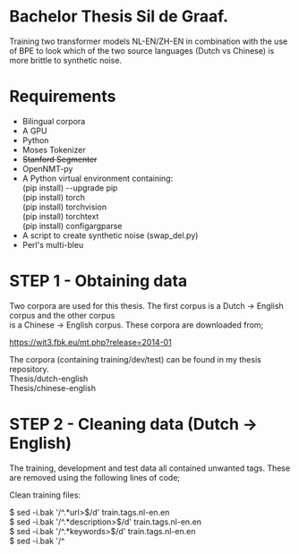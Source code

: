 # Bachelor Thesis Sil de Graaf.
Training two transformer models NL-EN/ZH-EN in combination with the use of BPE to look which of the two source languages
(Dutch vs Chinese) is more brittle to synthetic noise.


# Requirements
- Bilingual corpora
- A GPU
- Python
- Moses Tokenizer
- ~~Stanford Segmenter~~
- OpenNMT-py
- A Python virtual environment containing: \
 (pip install) --upgrade pip \
 (pip install) torch \
 (pip install) torchvision \
 (pip install) torchtext \
 (pip install) configargparse
- A script to create synthetic noise (swap_del.py)
- Perl's multi-bleu


# STEP 1 - Obtaining data

Two corpora are used for this thesis. The first corpus is a Dutch -> English corpus and the other corpus \
is a Chinese -> English corpus. 
These corpora are downloaded from;

https://wit3.fbk.eu/mt.php?release=2014-01

The corpora (containing training/dev/test) can be found in my thesis repository. \
Thesis/dutch-english\
Thesis/chinese-english

# STEP 2 - Cleaning data (Dutch -> English)

The training, development and test data all contained unwanted tags. These are removed using the following lines of code;

Clean training files:

$ sed -i.bak '/^<url>.*url>$/d' train.tags.nl-en.en \
$ sed -i.bak '/^<description>.*description>$/d' train.tags.nl-en.en \
$ sed -i.bak '/^<keywords>.*keywords>$/d' train.tags.nl-en.en \
$ sed -i.bak '/^<title>.*title>$/d' train.tags.nl-en.en \
$ sed -i.bak '/^<talkid>.*talkid>$/d' train.tags.nl-en.en 

$ sed -i.bak '/^<url>.*url>$/d' train.tags.nl-en.nl \
$ sed -i.bak '/^<description>.*description>$/d' train.tags.nl-en.nl \
$ sed -i.bak '/^<keywords>.*keywords>$/d' train.tags.nl-en.nl \
$ sed -i.bak '/^<title>.*title>$/d' train.tags.nl-en.nl \
$ sed -i.bak '/^<talkid>.*talkid>$/d' train.tags.nl-en.nl 

Clean development files:

$ sed -i.bak '/^<talkid>.*talkid>$/d' dev.en.xml \
$ sed -i.bak '/^<keywords>.*keywords>$/d' dev.en.xml \
$ sed -i.bak '/^<url>.*url>$/d' dev.en.xml \
$ sed -i.bak '/^<description>.*description>$/d' dev.en.xml \
$ sed -i.bak '/^<title>.*title>$/d' dev.en.xml 

$ sed -i.bak '/^<talkid>.*talkid>$/d' dev.nl.xml \
$ sed -i.bak '/^<keywords>.*keywords>$/d' dev.nl.xml \
$ sed -i.bak '/^<url>.*url>$/d' dev.nl.xml \
$ sed -i.bak '/^<description>.*description>$/d' dev.nl.xml \
$ sed -i.bak '/^<title>.*title>$/d' dev.nl.xml 

Clean test files:

$ sed -i.bak '/^<talkid>.*talkid>$/d' test.en.xml \
$ sed -i.bak '/^<keywords>.*keywords>$/d' test.en.xml \
$ sed -i.bak '/^<url>.*url>$/d' test.en.xml \
$ sed -i.bak '/^<description>.*description>$/d' test.en.xml \
$ sed -i.bak '/^<title>.*title>$/d' test.en.xml 

$ sed -i.bak '/^<talkid>.*talkid>$/d' test.nl.xml \
$ sed -i.bak '/^<keywords>.*keywords>$/d' test.nl.xml \
$ sed -i.bak '/^<url>.*url>$/d' test.nl.xml \
$ sed -i.bak '/^<description>.*description>$/d' test.nl.xml \
$ sed -i.bak '/^<title>.*title>$/d' test.nl.xml 



# STEP 3 - Converting XML files (dev/test) to text (Dutch -> English)

The development and test files were in XML format and had to be converted to text files in order to work with them.

$ python3
>>> file = open("test.nl.txt", "wb") \
>>> from lxml import etree \
>>> tree = etree.parse('test.nl.xml') \
>>> notags = etree.tostring(tree, encoding='utf8', method='text') \
>>> file.write(notags)

$ python3
>>> file = open("test.en.txt", "wb") \
>>> from lxml import etree \
>>> tree = etree.parse('test.en.xml') \
>>> notags = etree.tostring(tree, encoding='utf8', method='text') \
>>> file.write(notags) 

$ python3
>>> file = open("dev.nl.txt", "wb") \
>>> from lxml import etree \
>>> tree = etree.parse('dev.nl.xml') \
>>> notags = etree.tostring(tree, encoding='utf8', method='text') \
>>> file.write(notags) 

$ python3
>>> file = open("dev.en.txt", "wb") \
>>> from lxml import etree \
>>> tree = etree.parse('dev.en.xml') \
>>> notags = etree.tostring(tree, encoding='utf8', method='text') \
>>> file.write(notags) 

# STEP 4 - Tokenization (Dutch -> English)

wget https://raw.githubusercontent.com/moses-smt/mosesdecoder/master/scripts/tokenizer/tokenizer.perl \
wget https://raw.githubusercontent.com/moses-smt/mosesdecoder/master/scripts/share/nonbreaking_prefixes/nonbreaking_prefix.en \

$ perl tokenizer.perl -l en -q < train.en.txt > train.en.tok \
$ perl tokenizer.perl -l en -q < train.nl.txt > train.nl.tok \
$ perl tokenizer.perl -l en -q < test.nl.txt > test.nl.tok \
$ perl tokenizer.perl -l en -q < test.en.txt > test.en.tok \
$ perl tokenizer.perl -l en -q < dev.en.txt > dev.en.tok \
$ perl tokenizer.perl -l en -q < dev.nl.txt > dev.nl.tok 

# STEP 5 - Get access to a GPU

The High Performance Computing (HPC) cluster from the RUG is used for this thesis (Peregrine). Containing 36 Tesla v100 gpu's.

# STEP 6 - Cloning OpenNMT

In order to perform steps 8,9,10 and 11, Github had to be cloned to Peregrine.

git clone https://github.com/OpenNMT/OpenNMT

# STEP 7 - Creating a Python virtual environment

Because of restrictions on Peregrine, a Python virtual environment had to be created in order to install the correct modules.

* Create the virtual environment: \
python3 -m venv thesis-env 
* Activate the virtual environment: \
source thesis-env/bin/activate

In the virtual environment install the following modules.

 pip install --upgrade pip \
 pip install torch \
 pip install torchvision \
 pip install torchtext \
 pip install configargparse


# STEP 8 - Applying BPE (Dutch -> English)

(thesis-env) [s2615703@pg-gpu ~]$ OpenNMT-py/tools/learn_bpe.py -s 40000 < OpenNMT-py/nl-en/train.nl.tok > bpe-codes.src \
(thesis-env) [s2615703@pg-gpu ~]$ OpenNMT-py/tools/apply_bpe.py -c bpe-codes.src < OpenNMT-py/nl-en/train.nl.tok > train.src \
(thesis-env) [s2615703@pg-gpu ~]$ OpenNMT-py/tools/apply_bpe.py -c bpe-codes.src < OpenNMT-py/nl-en/dev.nl.tok > valid.src \
(thesis-env) [s2615703@pg-gpu ~]$ OpenNMT-py/tools/apply_bpe.py -c bpe-codes.src < OpenNMT-py/nl-en/test.nl.tok > test.src \
(thesis-env) [s2615703@pg-gpu ~]$ OpenNMT-py/tools/learn_bpe.py -s 40000 < OpenNMT-py/nl-en/train.en.tok > bpe-codes.tgt \
(thesis-env) [s2615703@pg-gpu ~]$ OpenNMT-py/tools/apply_bpe.py -c bpe-codes.tgt < OpenNMT-py/nl-en/test.en.tok > test.tgt \
(thesis-env) [s2615703@pg-gpu ~]$ OpenNMT-py/tools/apply_bpe.py -c bpe-codes.tgt < OpenNMT-py/nl-en/dev.en.tok > valid.tgt \
(thesis-env) [s2615703@pg-gpu ~]$ OpenNMT-py/tools/apply_bpe.py -c bpe-codes.tgt < OpenNMT-py/nl-en/train.en.tok > train.tgt


# STEP 9 - Preprocess the data (Dutch -> English)

python OpenNMT-py/preprocess.py -train_src train.src -train_tgt train.tgt -valid_src valid.src -valid_tgt valid.tgt -save_dat
a preprocessed -src_seq_length 100 -tgt_seq_length 100 -seed 100 -log_file log.preprocess

# STEP 10 - Creating a Batch File (Dutch -> English)

\#!/bin/bash \
\#SBATCH --job-name="nl-en" \
\#SBATCH --time=08:30:00 \
\#SBATCH --ntasks=1 \
\#SBATCH --mem=10GB \
\#SBATCH --partition=gpu \
\#SBATCH --gres=gpu:v100:1 \
\#SBATCH --mail-type=ALL \
\#SBATCH --mail-user=S.M.de.Graaf.3@student.rug.nl 

source thesis-env/bin/activate \
module load Python \
\# pip install --upgrade pip \
\# pip install torch \
\# pip install torchvision \
\# pip install torchtext \
\# pip install configargparse \
\# pip install OpenNMT-py \

export CUDA_VISIBLE_DEVICES=0 \

python  OpenNMT-py/train.py -data pre_NL/preprocessed -save_model train_NL/NL-en_model \
        -layers 6 -rnn_size 512 -word_vec_size 512 -transformer_ff 2048 -heads 8  \
        -encoder_type transformer -decoder_type transformer -position_encoding \
        -train_steps 60000  -max_generator_batches 2 -dropout 0.1 \
        -batch_size 4096 -batch_type tokens -normalization tokens  -accum_count 2 \
        -optim adam -adam_beta2 0.998 -decay_method noam -warmup_steps 8000 -learning_rate 2 \
        -max_grad_norm 0 -param_init 0  -param_init_glorot \
        -label_smoothing 0.1 -valid_steps 10000 -save_checkpoint_steps 10000 \
        -log_file logs/NL/log.train -world_size 1 -gpu_ranks 0
        
# STEP 11 - Training (Dutch -> English)

sbatch script-nl.sh

# STEP 12 - Create a Batch File (Dutch -> English)

#!/bin/bash\
\#SBATCH --job-name="translate-nl-en"\
\#SBATCH --time=00:10:00\
\#SBATCH --ntasks=1\
\#SBATCH --mem=10GB\
\#SBATCH --partition=gpu\
\#SBATCH --gres=gpu:v100:1\
\#SBATCH --mail-type=ALL\
\#SBATCH --mail-user=S.M.de.Graaf.3@student.rug.nl

source thesis-env/bin/activate\
module load Python\
\# pip install --upgrade pip\
\# pip install torch\
\# pip install torchvision\
\# pip install torchtext\
\# pip install configargparse\
\# pip install OpenNMT-py


export CUDA_VISIBLE_DEVICES=0

python OpenNMT-py/translate.py -gpu 0 -model nl-en_model_step_60000.pt \
-src test.src -tgt test.tgt -replace_unk -output nl-en3.pred.atok


# STEP 13 - Translate (Dutch -> English)

sbatch script2.sh

# STEP 13 - Obtaining BLEU-scores for clean texts (Dutch -> English)

wget https://raw.githubusercontent.com/moses-smt/mosesdecoder/master/scripts/generic/multi-bleu.perl

perl multi-bleu.perl BPE_nl-en/test.tgt < nl-en.pred.atok

BLEU = 31.22, 61.7/38.7/26.1/18.0

# STEP 14 - Apply synthetic noise to the Dutch test file by using the swap_del.py script (Dutch -> English)

python3 swap_del.py test.nl.txt swap.nl.txt

swap_del.py is found under Thesis/swap_del.py


# STEP 15 - Obtaining BLEU-scores for noisy texts (Dutch -> English)

BLEU = 21.79 (without BPE on test file, but after tokenizaten)


# STEP 16 - Compare BLEU scores of STEP 13 and 15 (Dutch -> English)



# STEP 17 - Clean files (Chinese -> English)

Clean training files:

$ sed -i.bak '/^<talkid>.*talkid>$/d' train.en \
$ sed -i.bak '/^<keywords>.*keywords>$/d' train.en \
$ sed -i.bak '/^<url>.*url>$/d' train.en \
$ sed -i.bak '/^<description>.*description>$/d' train.en \
$ sed -i.bak '/^<title>.*title>$/d' train.en
 
Note: see STEP 19! 
 
$ sed -i.bak '/^<talkid>.*talkid>$/d' train.zh \
$ sed -i.bak '/^<keywords>.*keywords>$/d' train.zh \
$ sed -i.bak '/^<url>.*url>$/d' train.zh \
$ sed -i.bak '/^<description>.*description>$/d' train.zh \
$ sed -i.bak '/^<title>.*title>$/d' train.zh

Clean development files:

$ sed -i.bak '/^<talkid>.*talkid>$/d' dev.zh.xml \
$ sed -i.bak '/^<keywords>.*keywords>$/d' dev.zh.xml \
$ sed -i.bak '/^<url>.*url>$/d' dev.zh.xml \
$ sed -i.bak '/^<description>.*description>$/d' dev.zh.xml \
$ sed -i.bak '/^<title>.*title>$/d' dev.zh.xml
 
$ sed -i.bak '/^<talkid>.*talkid>$/d' dev.en.xml \
$ sed -i.bak '/^<keywords>.*keywords>$/d' dev.en.xml \
$ sed -i.bak '/^<url>.*url>$/d' dev.en.xml \
$ sed -i.bak '/^<description>.*description>$/d' dev.en.xml \
$ sed -i.bak '/^<title>.*title>$/d' dev.en.xml 
 
 Clean test files:
 
$ sed -i.bak '/^<talkid>.*talkid>$/d' test.zh.xml \
$ sed -i.bak '/^<keywords>.*keywords>$/d' test.zh.xml \
$ sed -i.bak '/^<url>.*url>$/d' test.zh.xml \
$ sed -i.bak '/^<description>.*description>$/d' test.zh.xml \
$ sed -i.bak '/^<title>.*title>$/d' test.zh.xml 
 
$ sed -i.bak '/^<talkid>.*talkid>$/d' test.en.xml \
$ sed -i.bak '/^<keywords>.*keywords>$/d' test.en.xml \
$ sed -i.bak '/^<url>.*url>$/d' tesv.en.xml \
$ sed -i.bak '/^<description>.*description>$/d' test.en.xml \
$ sed -i.bak '/^<title>.*title>$/d' test.en.xml



# STEP 18 - Converting XML files (dev/test) to text (Chinese -> English)

$ python3 
>>> file = open("dev.en.txt", "wb") \
>>> from lxml import etree \
>>> tree = etree.parse('dev.en.xml') \
>>> notags = etree.tostring(tree, encoding='utf8', method='text') \
>>> file.write(notags)

$ python 3 
>>> file = open("dev.zh.txt", "wb") \
>>> from lxml import etree \
>>> tree = etree.parse('dev.zh.xml') \
>>> notags = etree.tostring(tree, encoding='utf8', method='text') \
>>> file.write(notags)

$ python3 
>>> file = open("test.en.txt", "wb") \
>>> from lxml import etree \
>>> tree = etree.parse('test.en.xml') \
>>> notags = etree.tostring(tree, encoding='utf8', method='text') \
>>> file.write(notags)

$ python3 
>>> file = open("test.zh.txt", "wb") \
>>> from lxml import etree \
>>> tree = etree.parse('test.zh.xml') \
>>> notags = etree.tostring(tree, encoding='utf8', method='text') \
>>> file.write(notags)




# STEP 19 - Tokenization (Chinese -> English)

Download a chinese prefix to tokenize to chinese!

wget https://raw.githubusercontent.com/moses-smt/mosesdecoder/master/scripts/share/nonbreaking_prefixes/nonbreaking_prefix.zh

$ perl tokenizer.perl -l en -q < train.en > train.en.tok \
$ perl tokenizer.perl -l zh -q < train.zh > train.zh.tok \
$ perl tokenizer.perl -l zh -q < test.zh.txt > test.zh.tok \
$ perl tokenizer.perl -l en -q < test.en.txt > test.en.tok \
$ perl tokenizer.perl -l en -q < dev.en.txt > dev.en.tok \
$ perl tokenizer.perl -l zh -q < dev.zh.txt > dev.zh.tok 


Or download the Stanford Segmenter. Use the following code to tokenize the Chinese files with the Stanford Segmenter:

./segment.sh pku cleandata/test.zh.txt UTF-8 0 > test.zh.tok \
./segment.sh pku cleandata/dev.zh.txt UTF-8 0 > dev.zh.tok \
./segment.sh pku cleandata/train.zh.txt UTF-8 0 > train.zh.tok

NOTE: There are three errors in the train.en file. If a combination of the \
Stanford Segmenter (for Chinese) and Moses Tokenizer (for English) is used. \
This can be solved by tokenizing the train.en file with the mozes tokenizer. \
After this, search for lines; 12636, 30908 and 39265 and removing these exact lines \
before STEP 17. (I only wrote down the number of the lines after I tokenized so the \
lines to be deleted have another number, but you should be able to find them with the instructions above. \
If this is not done correctly, the train.tgt file will contain three lines more than the train.src file \
and it is not possible to solve this by using any script/program. It took me 6 hours \
to find these errors manually..

NOTE: I would go with the Moses tokenizer eitherway.



# STEP 20 - Apply BPE (Chinese -> English)


(thesis-env) [s2615703@pg-gpu ~]$ OpenNMT-py/tools/learn_bpe.py -s 40000 < OpenNMT-py/zh-en/train.nl.tok > bpe-codes.src \
(thesis-env) [s2615703@pg-gpu ~]$ OpenNMT-py/tools/apply_bpe.py -c bpe-codes.src < OpenNMT-py/zh-en/train.src > train.src \
(thesis-env) [s2615703@pg-gpu ~]$ OpenNMT-py/tools/apply_bpe.py -c bpe-codes.src < OpenNMT-py/zh-en/dev.src > valid.src \
(thesis-env) [s2615703@pg-gpu ~]$ OpenNMT-py/tools/apply_bpe.py -c bpe-codes.src < OpenNMT-py/zh-en/test.src > test.src \
(thesis-env) [s2615703@pg-gpu ~]$ OpenNMT-py/tools/learn_bpe.py -s 40000 < OpenNMT-py/nl-en/train.tgt > bpe-codes.tgt \
(thesis-env) [s2615703@pg-gpu ~]$ OpenNMT-py/tools/apply_bpe.py -c bpe-codes.tgt < OpenNMT-py/zh-en/test.tgt > test.tgt \
(thesis-env) [s2615703@pg-gpu ~]$ OpenNMT-py/tools/apply_bpe.py -c bpe-codes.tgt < OpenNMT-py/zh-en/valid.tgt > valid.tgt \
(thesis-env) [s2615703@pg-gpu ~]$ OpenNMT-py/tools/apply_bpe.py -c bpe-codes.tgt < OpenNMT-py/zh-en/train.tgt > train.tgt






# STEP 21 - Preprocess (Chinese -> English)

python OpenNMT-py/preprocess.py -train_src train.src -train_tgt train.tgt -valid_src valid.src -valid_tgt valid.tgt -save_data preprocessed2 -src_seq_length 100 -tgt_seq_length 100 -seed 100 -log_file log.preprocess2


# STEP 22 - Creating a Batch File (Chinese -> English)

\#!/bin/bash \
\#SBATCH --job-name="zh-en" \
\#SBATCH --time=09:15:00 \
\#SBATCH --ntasks=1 \
\#SBATCH --mem=10GB \
\#SBATCH --partition=gpu \
\#SBATCH --gres=gpu:v100:1 \
\#SBATCH --mail-type=ALL \
\#SBATCH --mail-user=S.M.de.Graaf.3@student.rug.nl

source thesis-env/bin/activate \
module load Python \
\# pip install --upgrade pip \
\# pip install torch \
\# pip install torchvision \
\# pip install torchtext \
\# pip install configargparse \
\# pip install OpenNMT-py 


export CUDA_VISIBLE_DEVICES=0

python  OpenNMT-py/train.py -data preprocessed2 -save_model train_zh/zh-en_model \
        -layers 6 -rnn_size 512 -word_vec_size 512 -transformer_ff 2048 -heads 8  \
        -encoder_type transformer -decoder_type transformer -position_encoding \
        -train_steps 60000  -max_generator_batches 2 -dropout 0.1 \
        -batch_size 4096 -batch_type tokens -normalization tokens  -accum_count 2 \
        -optim adam -adam_beta2 0.998 -decay_method noam -warmup_steps 8000 -learning_rate 2 \
        -max_grad_norm 0 -param_init 0  -param_init_glorot \
        -label_smoothing 0.1 -valid_steps 10000 -save_checkpoint_steps 10000 \
        -log_file logs/zh/log.train -world_size 1 -gpu_ranks 0

# STEP 23 - Training (Chinese -> English)

sbatch script-zh.sh

# STEP 24 - Create a batch file (Chinese -> English)

\#!/bin/bash \
\#SBATCH --job-name="zh-en" \
\#SBATCH --time=09:15:00 \
\#SBATCH --ntasks=1 \
\#SBATCH --mem=10GB \
\#SBATCH --partition=gpu \
\#SBATCH --gres=gpu:v100:1 \
\#SBATCH --mail-type=ALL \
\#SBATCH --mail-user=S.M.de.Graaf.3@student.rug.nl

source thesis-env/bin/activate \
module load Python \
\# pip install --upgrade pip \
\# pip install torch \
\# pip install torchvision \
\# pip install torchtext \
\# pip install configargparse \
\# pip install OpenNMT-py 


export CUDA_VISIBLE_DEVICES=0


python OpenNMT-py/translate.py -gpu 0 -model train_zh/zh-en_model_step_20000.pt \
-src bpe_zh/test.src -tgt bpe_zh/test.tgt -replace_unk -output translate_zh/zh-en.pred.atok


# STEP 25 - Translate (Chinese -> English)

sbatch translate-zh.sh


# STEP 26 - Obtaining BLEU-scores for clean texts (Chinese -> English)

perl multi-bleu.perl BPE_zh_en/test.tgt < translate_zh/zh-en.pred.atok

BLEU = 25.22, 55.4/34.2/24.8/18.1 (Moses tokenizer) \


# STEP 27 - Apply synthetic noise to test file by using the swap_del.py script (Chinese -> English)

python3 swap_del.py test.zh.txt swap.zh.txt

swap_del.py is found under Thesis/swap_del.py

# STEP 28 - Create a Batch File for noisy data (Chinese -> English)

\#!/bin/bash \
\#SBATCH --job-name="zh-en" \
\#SBATCH --time=09:15:00 \
\#SBATCH --ntasks=1 \
\#SBATCH --mem=10GB \
\#SBATCH --partition=gpu \
\#SBATCH --gres=gpu:v100:1 \
\#SBATCH --mail-type=ALL \
\#SBATCH --mail-user=S.M.de.Graaf.3@student.rug.nl

source thesis-env/bin/activate \
module load Python \
\# pip install --upgrade pip \
\# pip install torch \
\# pip install torchvision \
\# pip install torchtext \
\# pip install configargparse \
\# pip install OpenNMT-py 


export CUDA_VISIBLE_DEVICES=0


python OpenNMT-py/translate.py -gpu 0 -model train_zh/zh-en_model_step_20000.pt \
-src bpe_zh/test.src -tgt bpe_zh/test.tgt -replace_unk -output translate_zh/zh-noise-en.pred.atok

# STEP 28 - Translate noisy text (Chinese -> English)

sbatch translate-noise-zh.sh

# STEP 29 - Obtain BLEU-score for noisy text (Chinese -> English)

perl multi-bleu.perl bpe_zh/test.tgt < translate_zh/zh-noise-en.pred.atok

BLEU = 2.83 (without BPE on test file, but after tokenizaten)

# STEP 30 - Compare Dutch -> English BLEU-score with Chinese -> English BLEU-score











